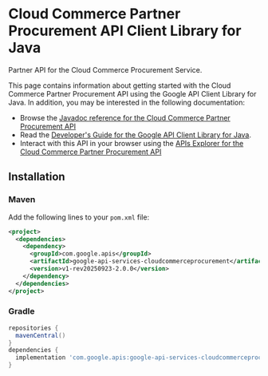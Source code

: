 # Cloud Commerce Partner Procurement API Client Library for Java

Partner API for the Cloud Commerce Procurement Service.

This page contains information about getting started with the Cloud Commerce Partner Procurement API
using the Google API Client Library for Java. In addition, you may be interested
in the following documentation:

* Browse the [Javadoc reference for the Cloud Commerce Partner Procurement API][javadoc]
* Read the [Developer's Guide for the Google API Client Library for Java][google-api-client].
* Interact with this API in your browser using the [APIs Explorer for the Cloud Commerce Partner Procurement API][api-explorer]

## Installation

### Maven

Add the following lines to your `pom.xml` file:

```xml
<project>
  <dependencies>
    <dependency>
      <groupId>com.google.apis</groupId>
      <artifactId>google-api-services-cloudcommerceprocurement</artifactId>
      <version>v1-rev20250923-2.0.0</version>
    </dependency>
  </dependencies>
</project>
```

### Gradle

```gradle
repositories {
  mavenCentral()
}
dependencies {
  implementation 'com.google.apis:google-api-services-cloudcommerceprocurement:v1-rev20250923-2.0.0'
}
```

[javadoc]: https://googleapis.dev/java/google-api-services-cloudcommerceprocurement/latest/index.html
[google-api-client]: https://github.com/googleapis/google-api-java-client/
[api-explorer]: https://developers.google.com/apis-explorer/#p/cloudcommerceprocurement/v1/
